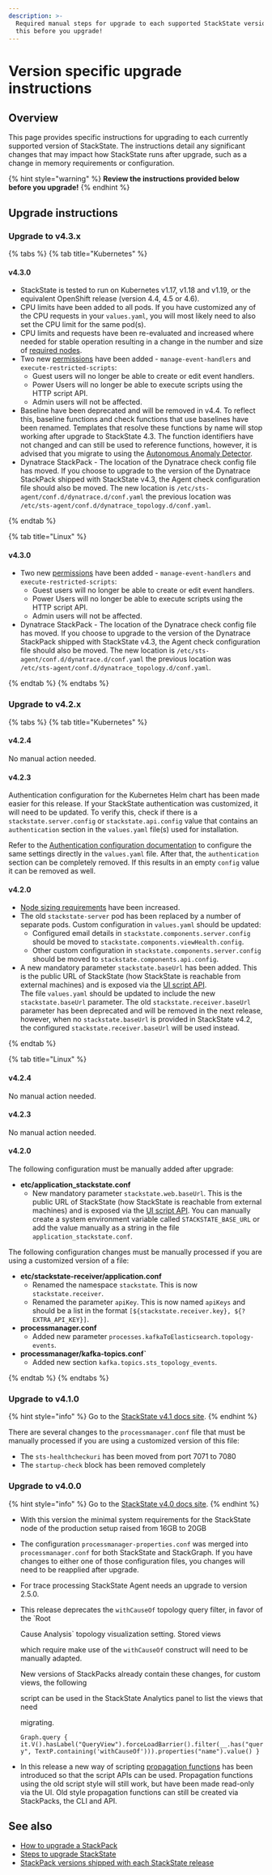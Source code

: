 ```yaml
---
description: >-
  Required manual steps for upgrade to each supported StackState version. Read
  this before you upgrade!
---
```


# Version specific upgrade instructions

## Overview

This page provides specific instructions for upgrading to each currently supported version of StackState. The instructions detail any significant changes that may impact how StackState runs after upgrade, such as a change in memory requirements or configuration.

{% hint style="warning" %}
**Review the instructions provided below before you upgrade!**
{% endhint %}

## Upgrade instructions

### Upgrade to v4.3.x

{% tabs %}
{% tab title="Kubernetes" %}

#### v4.3.0

* StackState is tested to run on Kubernetes v1.17, v1.18 and v1.19, or the equivalent OpenShift release (version 4.4, 4.5 or 4.6).
* CPU limits have been added to all pods. If you have customized any of the CPU requests in your `values.yaml`, you will most likely need to also set the CPU limit for the same pod(s).
* CPU limits and requests have been re-evaluated and increased where needed for stable operation resulting in a change in the number and size of [required nodes](/setup/requirements.md#node-sizing).
* Two new [permissions](/configure/security/rbac/rbac_permissions.md) have been added - `manage-event-handlers` and `execute-restricted-scripts`:
    - Guest users will no longer be able to create or edit event handlers.
    - Power Users will no longer be able to execute scripts using the HTTP script API.
    - Admin users will not be affected.
* Baseline have been deprecated and will be removed in v4.4. To reflect this, baseline functions and check functions that use baselines have been renamed. Templates that resolve these functions by name will stop working after upgrade to StackState 4.3. The function identifiers have not changed and can still be used to reference functions, however, it is advised that you migrate to using the [Autonomous Anomaly Detector](/use/health-state-and-event-notifications/anomaly-health-checks.md).
* Dynatrace StackPack - The location of the Dynatrace check config file has moved. If you choose to upgrade to the version of the Dynatrace StackPack shipped with StackState v4.3, the Agent check configuration file should also be moved. The new location is `/etc/sts-agent/conf.d/dynatrace.d/conf.yaml` the previous location was `/etc/sts-agent/conf.d/dynatrace_topology.d/conf.yaml`.

{% endtab %}

{% tab title="Linux" %}

#### v4.3.0

* Two new [permissions](/configure/security/rbac/rbac_permissions.md) have been added - `manage-event-handlers` and `execute-restricted-scripts`:
    - Guest users will no longer be able to create or edit event handlers.
    - Power Users will no longer be able to execute scripts using the HTTP script API.
    - Admin users will not be affected.
* Dynatrace StackPack - The location of the Dynatrace check config file has moved. If you choose to upgrade to the version of the Dynatrace StackPack shipped with StackState v4.3, the Agent check configuration file should also be moved. The new location is `/etc/sts-agent/conf.d/dynatrace.d/conf.yaml` the previous location was `/etc/sts-agent/conf.d/dynatrace_topology.d/conf.yaml`.

{% endtab %}
{% endtabs %}

### Upgrade to v4.2.x

{% tabs %}
{% tab title="Kubernetes" %}

####  v4.2.4

No manual action needed.

####  v4.2.3
Authentication configuration for the Kubernetes Helm chart has been made easier for this release. If your StackState authentication was customized, it will need to be updated. To verify this, check if there is a `stackstate.server.config` or `stackstate.api.config` value that contains an `authentication` section in the `values.yaml` file(s) used for installation.

Refer to the [Authentication configuration documentation](/configure/security/authentication/README.md) to configure the same settings directly in the `values.yaml` file. After that, the `authentication` section can be completely removed. If this results in an empty `config` value it can be removed as well.

#### v4.2.0

- [Node sizing requirements](/setup/requirements.md#node-sizing) have been increased.
- The old `stackstate-server` pod has been replaced by a number of separate pods. Custom configuration in `values.yaml` should be updated: 
    - Configured email details in `stackstate.components.server.config` should be moved to `stackstate.components.viewHealth.config`.
    - Other custom configuration in `stackstate.components.server.config` should be moved to `stackstate.components.api.config`.
- A new mandatory parameter `stackstate.baseUrl` has been added. This is the public URL of StackState \(how StackState is reachable from external machines\) and is exposed via the [UI script API](../../develop/reference/scripting/script-apis/ui.md#function-baseurl).<br />The file `values.yaml` should be updated to include the new `stackstate.baseUrl` parameter. The old `stackstate.receiver.baseUrl` parameter has been deprecated and will be removed in the next release, however, when no `stackstate.baseUrl` is provided in StackState v4.2, the configured `stackstate.receiver.baseUrl` will be used instead.

{% endtab %}

{% tab title="Linux" %}

####  v4.2.4

No manual action needed.

####  v4.2.3

No manual action needed.

#### v4.2.0

The following configuration must be manually added after upgrade:

* **etc/application\_stackstate.conf**
  * New mandatory parameter `stackstate.web.baseUrl`. This is the public URL of StackState \(how StackState is reachable from external machines\) and is exposed via the [UI script API](../../develop/reference/scripting/script-apis/ui.md#function-baseurl). You can manually create a system environment variable called `STACKSTATE_BASE_URL` or add the value manually as a string in the file `application_stackstate.conf`.

The following configuration changes must be manually processed if you are using a customized version of a file:

* **etc/stackstate-receiver/application.conf**
  * Renamed the namespace `stackstate`. This is now `stackstate.receiver`.
  * Renamed the parameter `apiKey`. This is now named `apiKeys` and should be a list in the format `[${stackstate.receiver.key}, ${?EXTRA_API_KEY}]`.
* **processmanager.conf**
  * Added new parameter `processes.kafkaToElasticsearch.topology-events`.
* **processmanager/kafka-topics.conf\`**
  * Added new section `kafka.topics.sts_topology_events`.

{% endtab %}
{% endtabs %}

### Upgrade to v4.1.0

{% hint style="info" %}
Go to the [StackState v4.1 docs site](https://docs.stackstate.com/v/4.1/).
{% endhint %}

There are several changes to the `processmanager.conf` file that must be manually processed if you are using a customized version of this file:

* The `sts-healthcheckuri` has been moved from port 7071 to 7080
* The `startup-check` block has been removed completely

### Upgrade to v4.0.0

{% hint style="info" %}
Go to the [StackState v4.0 docs site](https://docs.stackstate.com/v/4.0/).
{% endhint %}

* With this version the minimal system requirements for the StackState node of the production setup raised from 16GB to 20GB
* The configuration `processmanager-properties.conf` was merged into `processmanager.conf` for both StackState and StackGraph. If you have changes to either one of those configuration files, you changes will need to be reapplied after upgrade.
* For trace processing StackState Agent needs an upgrade to version 2.5.0.
* This release deprecates the `withCauseOf` topology query filter, in favor of the \`Root

  Cause Analysis\` topology visualization setting. Stored views

  which require make use of the `withCauseOf` construct will need to be manually adapted.

  New versions of StackPacks already contain these changes, for custom views, the following

  script can be used in the StackState Analytics panel to list the views that need

  migrating.

  `Graph.query { it.V().hasLabel("QueryView").forceLoadBarrier().filter(__.has("query", TextP.containing('withCauseOf'))).properties("name").value() }`

* In this release a new way of scripting [propagation functions](https://docs.stackstate.com/v/4.0/configure/propagation#propagation-function) has been introduced so that the script APIs can be used. Propagation functions using the old script style will still work, but have been made read-only via the UI. Old style propagation functions can still be created via StackPacks, the CLI and API.

## See also

* [How to upgrade a StackPack](../../stackpacks/about-stackpacks.md#upgrade-a-stackpack)
* [Steps to upgrade StackState](steps-to-upgrade.md)
* [StackPack versions shipped with each StackState release](stackpack-versions.md)
